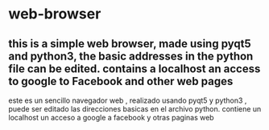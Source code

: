 # web-browser

this is a simple web browser, made using pyqt5 and python3, the basic addresses in the python file can be edited.
contains a localhost
an access to google
to Facebook
and other web pages
-----------------------------------------------------------------------------------------------------------------
este es un sencillo navegador web , realizado usando pyqt5 y python3 , puede ser editado las direcciones basicas en el archivo python. 
contiene un localhost
un acceso a google
a facebook
y otras paginas web
